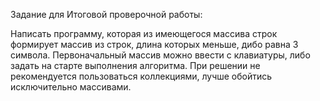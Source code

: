 Задание для Итоговой проверочной работы:

Написать программу, которая из имеющегося массива строк формирует массив из строк, длина которых меньше, дибо равна 3 символа. Первоначальный массив можно ввести с клавиатуры, либо задать на старте выполнения алгоритма. При решении не рекомендуется пользоваться коллекциями, лучше обойтись исключительно массивами.
